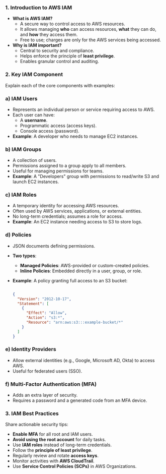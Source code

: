 ### **1. Introduction to AWS IAM**

- **What is AWS IAM?**
    - A secure way to control access to AWS resources.
    - It allows managing **who** can access resources, **what** they can do, and **how** they access them.
    - Free to use; charges are only for the AWS services being accessed.
- **Why is IAM important?**
    - Central to security and compliance.
    - Helps enforce the principle of **least privilege**.
    - Enables granular control and auditing.

### **2. Key IAM Component**

Explain each of the core components with examples:

### **a) IAM Users**

- Represents an individual person or service requiring access to AWS.
- Each user can have:
    - A **username**.
    - Programmatic access (access keys).
    - Console access (password).
- **Example**: A developer who needs to manage EC2 instances.

### **b) IAM Groups**

- A collection of users.
- Permissions assigned to a group apply to all members.
- Useful for managing permissions for teams.
- **Example**: A "Developers" group with permissions to read/write S3 and launch EC2 instances.

### **c) IAM Roles**

- A temporary identity for accessing AWS resources.
- Often used by AWS services, applications, or external entities.
- No long-term credentials; assumes a role for access.
- **Example**: An EC2 instance needing access to S3 to store logs.

### **d) Policies**

- JSON documents defining permissions.
- **Two types**:
    - **Managed Policies**: AWS-provided or custom-created policies.
    - **Inline Policies**: Embedded directly in a user, group, or role.
- **Example**: A policy granting full access to an S3 bucket:
    
    ```json
    
    {
      "Version": "2012-10-17",
      "Statement": [
        {
          "Effect": "Allow",
          "Action": "s3:*",
          "Resource": "arn:aws:s3:::example-bucket/*"
        }
      ]
    }
    
    ```
    

### **e) Identity Providers**

- Allow external identities (e.g., Google, Microsoft AD, Okta) to access AWS.
- Useful for federated users (SSO).

### **f) Multi-Factor Authentication (MFA)**

- Adds an extra layer of security.
- Requires a password and a generated code from an MFA device.

### **3. IAM Best Practices**

Share actionable security tips:

- **Enable MFA** for all root and IAM users.
- **Avoid using the root account** for daily tasks.
- Use **IAM roles** instead of long-term credentials.
- Follow the **principle of least privilege**.
- Regularly review and rotate **access keys**.
- Monitor activities with **AWS CloudTrail**.
- Use **Service Control Policies (SCPs)** in AWS Organizations.